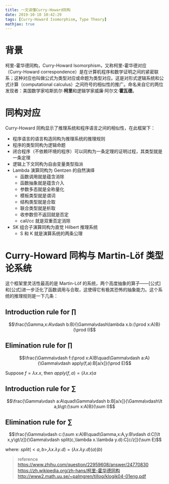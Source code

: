 ```yaml
---
title: 一文读懂Curry-Howard同构
date: 2019-10-10 10:42:29
tags: [Curry-Howard Isomorphism, Type Theory]
mathjax: true
---
```


# 背景

柯里-霍华德同构，Curry-Howard Isomorphism，又称柯里-霍华德对应（Curry-Howard correspondence）是在计算机程序和数学证明之间的紧密联系；这种对应也叫做公式为类型对应或命题为类型对应。这是对形式逻辑系统和公式计算（computational calculus）之间符号的相似性的推广。命名来自它的两位发现者：美国数学家哈斯凯尔·**柯里**和逻辑学家威廉·阿尔文·**霍瓦德**。

# 同构对应

Curry-Howard 同构显示了推理系统和程序语言之间的相似性，在此框架下：

- 程序语言的语言构造同构为推理系统的推理规则
- 程序的类型同构为逻辑命题
- 闭合程序（不依赖环境的程序）可以同构为一条定理的证明过程，其类型就是一条定理
- 逻辑上下文同构为自由变量类型指派
- Lambda 演算同构为 Gentzen 的自然演绎
	- 函数调用就是蕴含消除
	- 函数抽象就是蕴含介入
	- 参数多态就是全称量化
	- 模板类型就是谓词
	- 结构类型就是合取
	- 联合类型就是析取
	- 收参数但不返回就是否定
	- call/cc 就是双重否定消除
- SK 组合子演算同构为直觉 Hilbert 推理系统
	- S 和 K 就是演算系统的两条公理

# Curry-Howard 同构与 Martin-Löf 类型论系统

这个框架里灵活性最高的是 Martin-Löf 的系统，两个高度抽象的算子——[公式]和[公式]进一步泛化了函数调用与合取，这使得它有极其恐怖的抽象能力。这个系统的推理规则是一下几条：

## Introduction rule for $\prod$ 

$$\frac{\Gamma,x:A\vdash b:B}{\Gamma\vdash\lambda x.b:(\prod x:A)B}(\prod I)$$

## Elimination rule for $\prod$ 

$$\frac{\Gamma\vdash f:(\prod x:A)B\quad\Gamma\vdash a:A}{\Gamma\vdash apply(f,a):B[a/x]}(\prod E)$$

Suppose $f = \lambda x.x$, then $apply(f,a)=(\lambda x.x)a$ 

## Introduction rule for $\sum$ 

$$\frac{\Gamma\vdash a:A\quad\Gamma\vdash b:B[a/x]}{\Gamma\vdash\lt a,b\gt:(\sum x:A)B}(\sum I)$$

## Elimination rule for $\sum$ 

$$\frac{\Gamma\vdash c:(\sum x:A)B\quad\Gamma,x:A,y:B\vdash d:C[\lt x,y\gt/z]}{\Gamma\vdash split(c,\lambda x.\lambda y.d):C[c/z]}(\sum E)$$

where: $split(\lt a,b\gt,\lambda x.\lambda y.d)=(\lambda x.\lambda y.d)(a)(b)$ 


> reference
> https://www.zhihu.com/question/22959608/answer/24770830
> https://zh.wikipedia.org/zh-hans/柯里-霍华德同构
> http://www2.math.uu.se/~palmgren/tillog/klogik04-01eng.pdf
